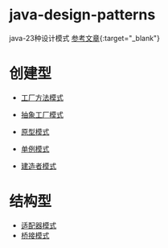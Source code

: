 # java-design-patterns
java-23种设计模式
[参考文章](https://zhuanlan.zhihu.com/p/651451595){:target="_blank"}

# 创建型

* [工厂方法模式](src/factoryMethod)
* [抽象工厂模式](src/abstractFactory)

* [原型模式](src/prototype)
* [单例模式](src/singleton)
* [建造者模式](src/builder)

# 结构型
* [适配器模式](src/adapter)
* [桥接模式](src/bridge)



